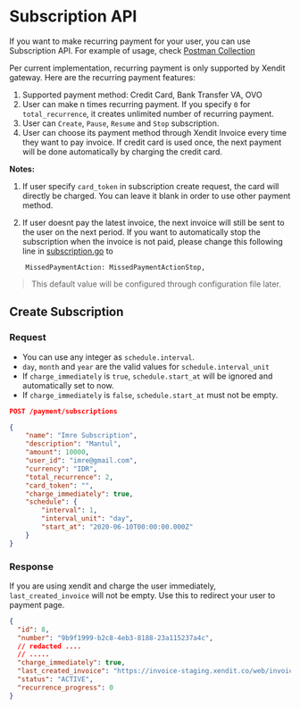# Subscription API

If you want to make recurring payment for your user, you can use Subscription API. For example of usage,
check [Postman Collection](./aigen-go-payment.postman_collection.json)

Per current implementation, recurring payment is only supported by Xendit gateway. Here are the recurring payment
features:

1. Supported payment method: Credit Card, Bank Transfer VA, OVO
1. User can make n times recurring payment. If you specify `0` for `total_recurrence`, it creates unlimited number of
   recurring payment.
1. User can `Create`, `Pause`, `Resume` and `Stop` subscription.
1. User can choose its payment method through Xendit Invoice every time they want to pay invoice. If credit card is used
   once, the next payment will be done automatically by charging the credit card.

**Notes:**

1. If user specify `card_token` in subscription create request, the card will directly be charged. You can leave it
   blank in order to use other payment method.

1. If user doesnt pay the latest invoice, the next invoice will still be sent to the user on the next period. If you
   want to automatically stop the subscription when the invoice is not paid, please change this following line
   in [subscription.go](../subscription/subscription.go#L19) to

```
    MissedPaymentAction: MissedPaymentActionStop,
```

> This default value will be configured through configuration file later.

## Create Subscription

### Request

- You can use any integer as `schedule.interval`.
- `day`, `month` and `year` are the valid values for `schedule.interval_unit`
- If `charge_immediately` is `true`, `schedule.start_at` will be ignored and automatically set to now.
- If `charge_immediately` is `false`, `schedule.start_at` must not be empty.

```json
POST /payment/subscriptions

{
	"name": "Imre Subscription",
	"description": "Mantul",
	"amount": 10000,
	"user_id": "imre@gmail.com",
	"currency": "IDR",
	"total_recurrence": 2,
	"card_token": "",
	"charge_immediately": true,
	"schedule": {
		"interval": 1,
		"interval_unit": "day",
		"start_at": "2020-06-10T00:00:00.000Z"
	}
}
```

### Response

If you are using xendit and charge the user immediately, `last_created_invoice` will not be empty. Use this to redirect
your user to payment page.

```json
{
  "id": 8,
  "number": "9b9f1999-b2c8-4eb3-8188-23a115237a4c",
  // redacted ....
  // .....
  "charge_immediately": true,
  "last_created_invoice": "https://invoice-staging.xendit.co/web/invoices/5edc5b024eb7c20fe6c8ae91",
  "status": "ACTIVE",
  "recurrence_progress": 0
}
```
